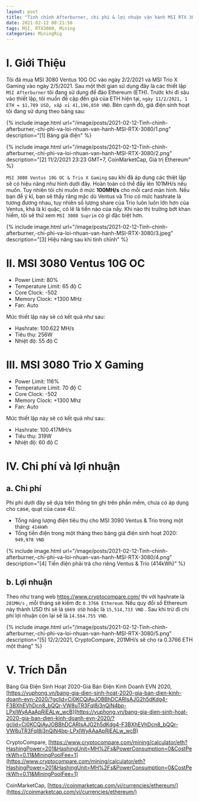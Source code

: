 ```yaml
---
layout: post
title: "Tinh chỉnh Afterburner, chi phí & lợi nhuận vận hành MSI RTX 3080"
date: 2021-02-12 00:21:58
tags: MSI, RTX3080, Mining
categories: MiningRig
---
```


# I. Giới Thiệu
Tôi đã mua MSI 3080 Ventus 10G OC vào ngày 2/2/2021 và MSI Trio X Gaming vào ngày 2/5/2021. Sau một thời gian sử dụng
đây là các thiết lập `MSI Afterburner` tôi đang sử dụng để đào Ethereum (ETH). Trước khi đi sâu vào thiết lập,
tôi muốn đề cập đến giá của ETH hiện tại, `ngày 11/2/2021, 1 ETH = $1,789 USD, xấp xỉ 41,196,850 VND`. Bên cạnh đó, giá
điện sinh hoạt tôi đang sử dụng theo bảng sau:

{% include image.html url="/image/posts/2021-02-12-Tinh-chinh-afterburner,-chi-phi-va-loi-nhuan-van-hanh-MSI-RTX-3080/1.png" description="[1] Bảng giá điện" %}

{% include image.html url="/image/posts/2021-02-12-Tinh-chinh-afterburner,-chi-phi-va-loi-nhuan-van-hanh-MSI-RTX-3080/2.png" description="[2] 11/2/2021 23:23 GMT+7, CoinMarketCap, Giá trị Ethereum" %}

`MSI 3080 Ventus 10G OC & Trio X Gaming` sau khi đã áp dụng các thiệt lập sẽ có hiệu năng như hình dưới đây. Hoàn toàn có
thể đấy lên 101MH/s nếu muốn. Tuy nhiên tôi chỉ muốn ở mức **100MH/s** cho mỗi card màn hình. Nếu bạn để ý kĩ, bạn sẽ thấy răng
mặc dù Ventus và Trio có mức hashrate là tương đương nhau, tuy nhiên số lượng share của Trio luôn luôn lớn hơn của Ventus,
khá là kì quặc, có lẽ là tiền nào của nấy. Khi nào thị trường bớt khan hiếm, tôi sẽ thử xem `MSI 3080 Suprim` có gì đặc biệt hơn.

{% include image.html url="/image/posts/2021-02-12-Tinh-chinh-afterburner,-chi-phi-va-loi-nhuan-van-hanh-MSI-RTX-3080/3.jpeg" description="[3] Hiệu năng sau khi tinh chỉnh" %}


# II. MSI 3080 Ventus 10G OC
- Power Limit: 80%
- Temperature Limit: 65 độ C
- Core Clock: -502
- Memory Clock: +1300 MHz
- Fan: Auto

Mức thiết lập này sẽ có kết quả như sau:

- Hashrate: 100.622 MH/s
- Tiêu thụ: 256W
- Nhiệt độ: 55 độ C

# III. MSI 3080 Trio X Gaming
- Power Limit: 116%
- Temperature Limit: 70 độ C
- Core Clock: -502
- Memory Clock: +1300 Mhz
- Fan: Auto

Mức thiết lập này sẽ có kết quả như sau:

- Hashrate: 100.417MH/s
- Tiêu thụ: 319W
- Nhiệt độ: 60 độ C


# IV. Chi phí và lợi nhuận
## a. Chi phí

Phi phí dưới đây sẽ dựa trên thông tin ghi trên phần mềm, chưa có áp dụng cho case, quạt của case 4U.

- Tổng năng lượng điện tiêu thụ cho MSI 3090 Ventus & Trio trong một tháng: `414kWh`
- Tổng tiền điện trong một tháng theo bảng giá điện sinh hoạt 2020: `949,978 VND`

{% include image.html url="/image/posts/2021-02-12-Tinh-chinh-afterburner,-chi-phi-va-loi-nhuan-van-hanh-MSI-RTX-3080/4.png" description="[4] Tiền điện phải trả cho riêng Ventus & Trio (414kWh)" %}


## b. Lợi nhuận

Theo như trang web https://www.cryptocompare.com/ thì với hashrate là `201MH/s` , mỗi tháng sẽ kiếm đc `0.3766 Ethereum`.
Nếu quy đổi số Ethereum này thành USD thì sẽ là `$669 USD` hoặc là `15,514,733 VND` . Sau khi trừ đi chi phí  lợi nhuận
còn lại sẽ là `14.564.755 VND`.

{% include image.html url="/image/posts/2021-02-12-Tinh-chinh-afterburner,-chi-phi-va-loi-nhuan-van-hanh-MSI-RTX-3080/5.png" description="[5] 12/2/2021, CryptoCompare, 201MH/s sẽ cho ra 0.3766 ETH một tháng" %}

# V. Trích Dẫn
Bảng Giá Điện Sinh Hoạt 2020-Giá Bán Điện Kinh Doanh EVN 2020, [https://vuphong.vn/bang-gia-dien-sinh-hoat-2020-gia-ban-dien-kinh-doanh-evn-2020/?gclid=Cj0KCQiAyJOBBhDCARIsAJG2h5dKdg4-F3BXhEVhDcn8_bQQr-VW8uTR3Fql8j3nQjN4bp-LPxIWyAAaApRjEALw_wcB](https://vuphong.vn/bang-gia-dien-sinh-hoat-2020-gia-ban-dien-kinh-doanh-evn-2020/?gclid=Cj0KCQiAyJOBBhDCARIsAJG2h5dKdg4-F3BXhEVhDcn8_bQQr-VW8uTR3Fql8j3nQjN4bp-LPxIWyAAaApRjEALw_wcB)

CryptoCompare, [https://www.cryptocompare.com/mining/calculator/eth?HashingPower=201&HashingUnit=MH%2Fs&PowerConsumption=0&CostPerkWh=0.11&MiningPoolFee=1](https://www.cryptocompare.com/mining/calculator/eth?HashingPower=201&HashingUnit=MH%2Fs&PowerConsumption=0&CostPerkWh=0.11&MiningPoolFee=1)

CoinMarketCap, [https://coinmarketcap.com/vi/currencies/ethereum/](https://coinmarketcap.com/vi/currencies/ethereum/)

